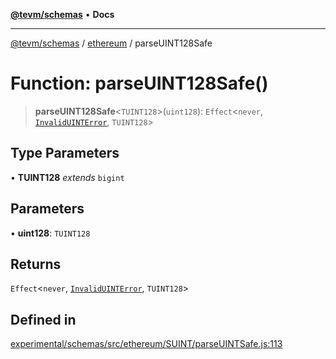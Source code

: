 [**@tevm/schemas**](../../README.md) • **Docs**

***

[@tevm/schemas](../../modules.md) / [ethereum](../README.md) / parseUINT128Safe

# Function: parseUINT128Safe()

> **parseUINT128Safe**\<`TUINT128`\>(`uint128`): `Effect`\<`never`, [`InvalidUINTError`](../classes/InvalidUINTError.md), `TUINT128`\>

## Type Parameters

• **TUINT128** *extends* `bigint`

## Parameters

• **uint128**: `TUINT128`

## Returns

`Effect`\<`never`, [`InvalidUINTError`](../classes/InvalidUINTError.md), `TUINT128`\>

## Defined in

[experimental/schemas/src/ethereum/SUINT/parseUINTSafe.js:113](https://github.com/evmts/tevm-monorepo/blob/main/experimental/schemas/src/ethereum/SUINT/parseUINTSafe.js#L113)
